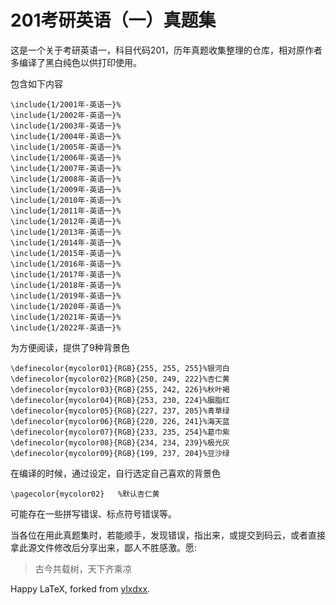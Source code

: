 # 201考研英语（一）真题集

这是一个关于考研英语一，科目代码201，历年真题收集整理的仓库，相对原作者多编译了黑白纯色以供打印使用。

包含如下内容

```
\include{1/2001年-英语一}%
\include{1/2002年-英语一}%
\include{1/2003年-英语一}%
\include{1/2004年-英语一}%
\include{1/2005年-英语一}%
\include{1/2006年-英语一}%
\include{1/2007年-英语一}%
\include{1/2008年-英语一}%
\include{1/2009年-英语一}%
\include{1/2010年-英语一}%
\include{1/2011年-英语一}%
\include{1/2012年-英语一}%
\include{1/2013年-英语一}%
\include{1/2014年-英语一}%
\include{1/2015年-英语一}%
\include{1/2016年-英语一}%
\include{1/2017年-英语一}%
\include{1/2018年-英语一}%
\include{1/2019年-英语一}%
\include{1/2020年-英语一}%
\include{1/2021年-英语一}%
\include{1/2022年-英语一}%
```

为方便阅读，提供了9种背景色

```
\definecolor{mycolor01}{RGB}{255, 255, 255}%银河白
\definecolor{mycolor02}{RGB}{250, 249, 222}%杏仁黄
\definecolor{mycolor03}{RGB}{255, 242, 226}%秋叶褐
\definecolor{mycolor04}{RGB}{253, 230, 224}%胭脂红
\definecolor{mycolor05}{RGB}{227, 237, 205}%青草绿
\definecolor{mycolor06}{RGB}{220, 226, 241}%海天蓝
\definecolor{mycolor07}{RGB}{233, 235, 254}%葛巾紫
\definecolor{mycolor08}{RGB}{234, 234, 239}%极光灰
\definecolor{mycolor09}{RGB}{199, 237, 204}%豆沙绿
```

在编译的时候，通过设定，自行选定自己喜欢的背景色

```
\pagecolor{mycolor02}	%默认杏仁黄
```

可能存在一些拼写错误、标点符号错误等。

当各位在用此真题集时，若能顺手，发现错误，指出来，或提交到码云，或者直接拿此源文件修改后分享出来，鄙人不胜感激。愿:

> 古今共载树，天下齐乘凉

Happy LaTeX, forked from [ylxdxx](https://gitee.com/ylxdxx/EN201-kaoyan#https://gitee.com/ylxdxx/EN201-kaoyan/).

